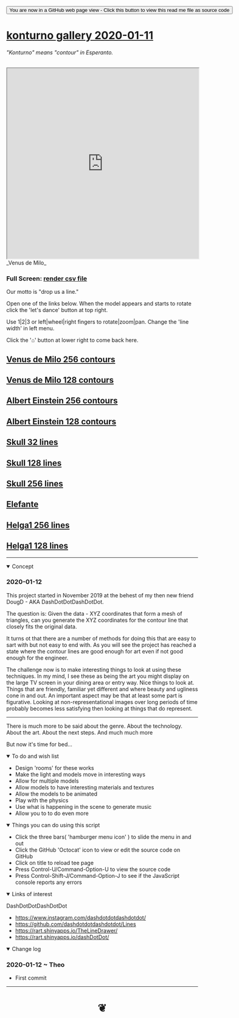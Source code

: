<span style=display:none; >[You are now in a GitHub source code view - click this link to view Read Me file as a web page]( https://konturno.github.io/gallery-2020-01-11 "View file as a web page." ) </span>


<div><input type=button onclick="window.location.href='https://github.com/konturno/konturno.github.io/tree/master/gallery-2020-01-11'";
value='You are now in a GitHub web page view - Click this button to view this read me file as source code' ></div>


# [konturno gallery 2020-01-11]( #README.md )

_"Konturno" means "contour" in Esperanto._

<br>

<iframe src=https://konturno.github.io/render-csv-file/ width=100% height=500px >Iframes are not viewable in GitHub source code view</iframe>
_Venus de Milo_

### Full Screen: [render csv file]( https://konturno.github.io/render-csv-file/ )


Our motto is "drop us a line."

Open one of the links below. When the model appears and starts to rotate click the 'let's dance' button at top right.

Use 1|2|3 or left|wheel|right fingers to rotate|zoom|pan. Change the 'line width' in left menu.

Click the '⌂' button at lower right to come back here.

## [Venus de Milo 256 contours ]( https://konturno.github.io/render-csv-file/v-2020-01-11/render-csv-file.html#camx=-90&camy=100&camz=50&tarx=0&tary=0&tarz=0&url=https://rawcdn.githack.com/konturno/konturno.github.io/master/csv-file-samples/venus-lines-256.csv )

## [Venus de Milo 128 contours ]( https://konturno.github.io/render-csv-file/v-2020-01-11/render-csv-file.html#camx=-90&camy=100&camz=50&tarx=0&tary=0&tarz=0&url=https://rawcdn.githack.com/konturno/konturno.github.io/master/csv-file-samples/venus-lines-128.csv )


## [Albert Einstein 256 contours]( https://konturno.github.io/render-csv-file/v-2020-01-11/render-csv-file.html#camx=-90&camy=100&camz=50&tarx=0&tary=0&tarz=0&url=https://rawcdn.githack.com/konturno/konturno.github.io/master/csv-file-samples/albert-small-lines-256.csv )

## [Albert Einstein 128 contours]( https://konturno.github.io/render-csv-file/v-2020-01-11/render-csv-file.html#camx=-90&camy=100&camz=50&tarx=0&tary=0&tarz=0&url=https://rawcdn.githack.com/konturno/konturno.github.io/master/csv-file-samples/albert-small-lines-256.csv )


## [Skull 32 lines]( https://konturno.github.io/render-csv-file/v-2020-01-11/render-csv-file.html#camx=-90&camy=100&camz=50&tarx=0&tary=0&tarz=0&url=https://rawcdn.githack.com/konturno/konturno.github.io/master/csv-file-samples/skull-lines-32.csv)

## [Skull 128 lines]( https://konturno.github.io/render-csv-file/v-2020-01-11/render-csv-file.html#camx=-90&camy=100&camz=50&tarx=0&tary=0&tarz=0&url=https://rawcdn.githack.com/konturno/konturno.github.io/master/csv-file-samples/skull-lines-128.csv)

## [Skull 256 lines]( https://konturno.github.io/render-csv-file/v-2020-01-11/render-csv-file.html#camx=-90&camy=100&camz=50&tarx=0&tary=0&tarz=0&url=https://rawcdn.githack.com/konturno/konturno.github.io/master/csv-file-samples/skull-lines-256.csv)


## [Elefante]( https://konturno.github.io/render-csv-file/v-2020-01-11/render-csv-file.html#camx=-90&camy=100&camz=50&tarx=0&tary=0&tarz=0&url=https://rawcdn.githack.com/konturno/konturno.github.io/master/csv-file-samples/elefante-lines-128.csv)


## [Helga1 256 lines]( https://konturno.github.io/render-csv-file/v-2020-01-11/render-csv-file.html#camx=-90&camy=100&camz=50&tarx=0&tary=0&tarz=0&url=https://rawcdn.githack.com/konturno/konturno.github.io/master/csv-file-samples/helga1-lines-256.csv)

## [Helga1 128 lines]( https://konturno.github.io/render-csv-file/v-2020-01-11/render-csv-file.html#camx=-90&camy=100&camz=50&tarx=0&tary=0&tarz=0&url=https://rawcdn.githack.com/konturno/konturno.github.io/master/csv-file-samples/helga1-lines-128.csv)

***




<details open >
<summary>Concept</summary>

### 2020-01-12

This project started in November 2019 at the behest of my then new friend DougD - AKA DashDotDotDashDotDot.

The question is: Given the data - XYZ coordinates that form a mesh of triangles, can you generate the XYZ coordinates for the contour line that closely fits the original data.

It turns ot that there are a number of methods for doing this that are easy to sart with but not easy to end with. As you will see the project has reached a state where the contour lines are good enough for art even if not good enough for the engineer.

The challenge now is to make interesting things to look at using these techniques. In my mind, I see these as being the art you might display on the large TV screen in your dining area or entry way. Nice things to look at. Things that are friendly, familiar yet different and where beauty and ugliness cone in and out. An important aspect may be that at least some part is figurative. Looking at non-representational images over long periods of time probably becomes less satisfying then looking at things that do represent.

***

There is much more to be said about the genre. About the technology. About the art. About the next steps. And much much more

But now it's time for bed...




</details>

<details open >
<summary>To do and wish list </summary>

* Design 'rooms' for these works
* Make the light and models move in interesting ways
* Allow for multiple models
* Allow models to have interesting materials and textures
* Allow the models to be animated
* Play with the physics
* Use what is happening in the scene to generate music
* Allow you to to do even more


</details>

<details open >
<summary> Things you can do using this script</summary>

* Click the three bars( 'hamburger menu icon' ) to slide the menu in and out
* Click the GitHub 'Octocat' icon to view or edit the source code on GitHub
* Click on title to reload tee page
* Press Control-U/Command-Option-U to view the source code
* Press Control-Shift-J/Command-Option-J to see if the JavaScript console reports any errors

</details>

<details open >

<summary>Links of interest</summary>

DashDotDotDashDotDot

* https://www.instagram.com/dashdotdotdashdotdot/
* https://github.com/dashdotdotdashdotdot/Lines
* https://rart.shinyapps.io/TheLineDrawer/
* https://rart.shinyapps.io/dashDotDot/

</details>

<details open >
<summary>Change log </summary>

### 2020-01-12 ~ Theo

* First commit

</details>


***

# <center title="hello!" ><a href=javascript:window.scrollTo(0,0); style=text-decoration:none; > ❦ </a></center>
